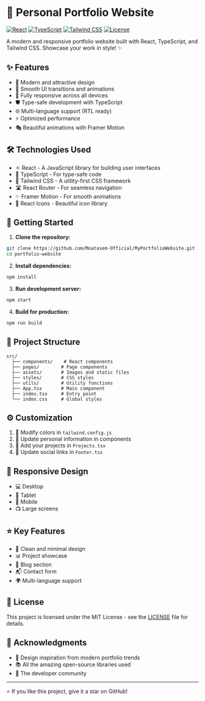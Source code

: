 # 🌟 Personal Portfolio Website

[![React](https://img.shields.io/badge/React-20232A?style=for-the-badge&logo=react&logoColor=61DAFB)](https://reactjs.org/)
[![TypeScript](https://img.shields.io/badge/TypeScript-007ACC?style=for-the-badge&logo=typescript&logoColor=white)](https://www.typescriptlang.org/)
[![Tailwind CSS](https://img.shields.io/badge/Tailwind_CSS-38B2AC?style=for-the-badge&logo=tailwind-css&logoColor=white)](https://tailwindcss.com/)
[![License](https://img.shields.io/badge/License-MIT-yellow.svg?style=for-the-badge)](https://opensource.org/licenses/MIT)

A modern and responsive portfolio website built with React, TypeScript, and Tailwind CSS. Showcase your work in style! ✨

## ✨ Features

- 🎨 Modern and attractive design
- 🚀 Smooth UI transitions and animations
- 📱 Fully responsive across all devices
- 🛡️ Type-safe development with TypeScript
- 🌐 Multi-language support (RTL ready)
- ⚡ Optimized performance
- 🎭 Beautiful animations with Framer Motion

## 🛠️ Technologies Used

- ⚛️ React - A JavaScript library for building user interfaces
- 📘 TypeScript - For type-safe code
- 🎨 Tailwind CSS - A utility-first CSS framework
- 🛣️ React Router - For seamless navigation
- ✨ Framer Motion - For smooth animations
- 🎯 React Icons - Beautiful icon library

## 🚀 Getting Started

1. **Clone the repository:**
```bash
git clone https://github.com/Moatasem-Official/MyPortfolioWebsite.git
cd portfolio-website
```

2. **Install dependencies:**
```bash
npm install
```

3. **Run development server:**
```bash
npm start
```

4. **Build for production:**
```bash
npm run build
```

## 📁 Project Structure

```
src/
  ├── components/    # React components
  ├── pages/        # Page components
  ├── assets/       # Images and static files
  ├── styles/       # CSS styles
  ├── utils/        # Utility functions
  ├── App.tsx       # Main component
  ├── index.tsx     # Entry point
  └── index.css     # Global styles
```

## ⚙️ Customization

1. 🎨 Modify colors in `tailwind.config.js`
2. 👤 Update personal information in components
3. 💼 Add your projects in `Projects.tsx`
4. 🔗 Update social links in `Footer.tsx`

## 📱 Responsive Design

- 💻 Desktop
- 📱 Tablet
- 📱 Mobile
- 📺 Large screens

## ⭐ Key Features

- 🎯 Clean and minimal design
- 📊 Project showcase
- 📝 Blog section
- 📬 Contact form
- 🌍 Multi-language support

## 📄 License

This project is licensed under the MIT License - see the [LICENSE](LICENSE) file for details.

## 🙏 Acknowledgments

- 🎨 Design inspiration from modern portfolio trends
- 📚 All the amazing open-source libraries used
- 👥 The developer community

---

⭐ If you like this project, give it a star on GitHub!
